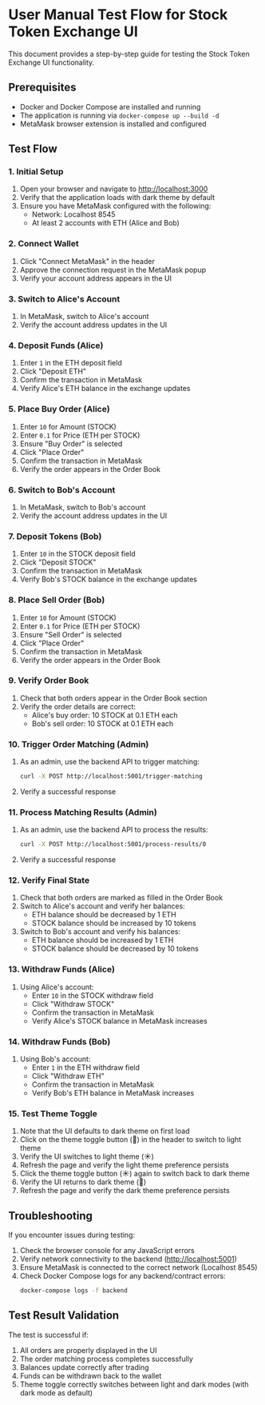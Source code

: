 # User Manual Test Flow for Stock Token Exchange UI

This document provides a step-by-step guide for testing the Stock Token Exchange UI functionality.

## Prerequisites

- Docker and Docker Compose are installed and running
- The application is running via `docker-compose up --build -d`
- MetaMask browser extension is installed and configured

## Test Flow

### 1. Initial Setup

1. Open your browser and navigate to [http://localhost:3000](http://localhost:3000)
2. Verify that the application loads with dark theme by default
3. Ensure you have MetaMask configured with the following:
   - Network: Localhost 8545
   - At least 2 accounts with ETH (Alice and Bob)

### 2. Connect Wallet

1. Click "Connect MetaMask" in the header
2. Approve the connection request in the MetaMask popup
3. Verify your account address appears in the UI

### 3. Switch to Alice's Account

1. In MetaMask, switch to Alice's account
2. Verify the account address updates in the UI

### 4. Deposit Funds (Alice)

1. Enter `1` in the ETH deposit field
2. Click "Deposit ETH"
3. Confirm the transaction in MetaMask
4. Verify Alice's ETH balance in the exchange updates

### 5. Place Buy Order (Alice)

1. Enter `10` for Amount (STOCK)
2. Enter `0.1` for Price (ETH per STOCK)
3. Ensure "Buy Order" is selected
4. Click "Place Order"
5. Confirm the transaction in MetaMask
6. Verify the order appears in the Order Book

### 6. Switch to Bob's Account

1. In MetaMask, switch to Bob's account
2. Verify the account address updates in the UI

### 7. Deposit Tokens (Bob)

1. Enter `10` in the STOCK deposit field
2. Click "Deposit STOCK"
3. Confirm the transaction in MetaMask
4. Verify Bob's STOCK balance in the exchange updates

### 8. Place Sell Order (Bob)

1. Enter `10` for Amount (STOCK)
2. Enter `0.1` for Price (ETH per STOCK)
3. Ensure "Sell Order" is selected
4. Click "Place Order"
5. Confirm the transaction in MetaMask
6. Verify the order appears in the Order Book

### 9. Verify Order Book

1. Check that both orders appear in the Order Book section
2. Verify the order details are correct:
   - Alice's buy order: 10 STOCK at 0.1 ETH each
   - Bob's sell order: 10 STOCK at 0.1 ETH each

### 10. Trigger Order Matching (Admin)

1. As an admin, use the backend API to trigger matching:
   ```bash
   curl -X POST http://localhost:5001/trigger-matching
   ```
2. Verify a successful response

### 11. Process Matching Results (Admin)

1. As an admin, use the backend API to process the results:
   ```bash
   curl -X POST http://localhost:5001/process-results/0
   ```
2. Verify a successful response

### 12. Verify Final State

1. Check that both orders are marked as filled in the Order Book
2. Switch to Alice's account and verify her balances:
   - ETH balance should be decreased by 1 ETH
   - STOCK balance should be increased by 10 tokens
3. Switch to Bob's account and verify his balances:
   - ETH balance should be increased by 1 ETH
   - STOCK balance should be decreased by 10 tokens

### 13. Withdraw Funds (Alice)

1. Using Alice's account:
   - Enter `10` in the STOCK withdraw field
   - Click "Withdraw STOCK"
   - Confirm the transaction in MetaMask
   - Verify Alice's STOCK balance in MetaMask increases

### 14. Withdraw Funds (Bob)

1. Using Bob's account:
   - Enter `1` in the ETH withdraw field
   - Click "Withdraw ETH"
   - Confirm the transaction in MetaMask
   - Verify Bob's ETH balance in MetaMask increases

### 15. Test Theme Toggle

1. Note that the UI defaults to dark theme on first load
2. Click on the theme toggle button (🌙) in the header to switch to light theme
3. Verify the UI switches to light theme (☀️)
4. Refresh the page and verify the light theme preference persists
5. Click the theme toggle button (☀️) again to switch back to dark theme
6. Verify the UI returns to dark theme (🌙)
7. Refresh the page and verify the dark theme preference persists

## Troubleshooting

If you encounter issues during testing:

1. Check the browser console for any JavaScript errors
2. Verify network connectivity to the backend ([http://localhost:5001](http://localhost:5001))
3. Ensure MetaMask is connected to the correct network (Localhost 8545)
4. Check Docker Compose logs for any backend/contract errors:
   ```bash
   docker-compose logs -f backend
   ```

## Test Result Validation

The test is successful if:
1. All orders are properly displayed in the UI
2. The order matching process completes successfully
3. Balances update correctly after trading
4. Funds can be withdrawn back to the wallet
5. Theme toggle correctly switches between light and dark modes (with dark mode as default)
